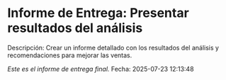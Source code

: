 # Informe de Entrega: Presentar resultados del análisis

Descripción: Crear un informe detallado con los resultados del análisis y recomendaciones para mejorar las ventas.

*Este es el informe de entrega final.*
Fecha: 2025-07-23 12:13:48

